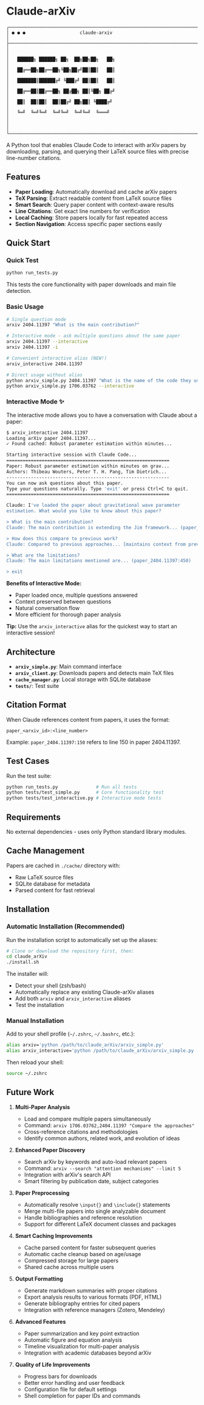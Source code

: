 # Claude-arXiv

```
┌─────────────────────────────────────────────────────────────────────┐
│ ● ● ●                    claude-arxiv                               │
├─────────────────────────────────────────────────────────────────────┤
│                                                                     │
│   ██████╗ ██████╗ ██╗  ██╗██╗██╗   ██╗                              │
│   ██╔══██╗██╔══██╗╚██╗██╔╝██║██║   ██║                              │
│   ███████║██████╔╝ ╚███╔╝ ██║██║   ██║                              │
│   ██╔══██║██╔══██╗ ██╔██╗ ██║╚██╗ ██╔╝                              │
│   ██║  ██║██║  ██║██╔╝ ██╗██║ ╚████╔╝                               │
│   ╚═╝  ╚═╝╚═╝  ╚═╝╚═╝  ╚═╝╚═╝  ╚═══╝                                │
│                                                                     │
└─────────────────────────────────────────────────────────────────────┘
```

A Python tool that enables Claude Code to interact with arXiv papers by downloading, parsing, and querying their LaTeX source files with precise line-number citations.

## Features

- **Paper Loading**: Automatically download and cache arXiv papers
- **TeX Parsing**: Extract readable content from LaTeX source files
- **Smart Search**: Query paper content with context-aware results
- **Line Citations**: Get exact line numbers for verification
- **Local Caching**: Store papers locally for fast repeated access
- **Section Navigation**: Access specific paper sections easily

## Quick Start

### Quick Test

```bash
python run_tests.py
```

This tests the core functionality with paper downloads and main file detection.

### Basic Usage

```bash
# Single question mode
arxiv 2404.11397 "What is the main contribution?"

# Interactive mode - ask multiple questions about the same paper
arxiv 2404.11397 --interactive
arxiv 2404.11397 -i

# Convenient interactive alias (NEW!)
arxiv_interactive 2404.11397

# Direct usage without alias
python arxiv_simple.py 2404.11397 "What is the name of the code they used?"
python arxiv_simple.py 1706.03762 --interactive
```

### Interactive Mode ✨

The interactive mode allows you to have a conversation with Claude about a paper:

```bash
$ arxiv_interactive 2404.11397
Loading arXiv paper 2404.11397...
✓ Found cached: Robust parameter estimation within minutes...

Starting interactive session with Claude Code...
============================================================
Paper: Robust parameter estimation within minutes on grav...
Authors: Thibeau Wouters, Peter T. H. Pang, Tim Dietrich...
------------------------------------------------------------
You can now ask questions about this paper.
Type your questions naturally. Type 'exit' or press Ctrl+C to quit.
============================================================

Claude: I've loaded the paper about gravitational wave parameter 
estimation. What would you like to know about this paper?

> What is the main contribution?
Claude: The main contribution is extending the Jim framework... (paper_2404.11397:75)

> How does this compare to previous work?
Claude: Compared to previous approaches... [maintains context from previous answer]

> What are the limitations?
Claude: The main limitations mentioned are... (paper_2404.11397:450)

> exit
```

**Benefits of Interactive Mode:**
- Paper loaded once, multiple questions answered
- Context preserved between questions
- Natural conversation flow
- More efficient for thorough paper analysis

**Tip:** Use the `arxiv_interactive` alias for the quickest way to start an interactive session!

## Architecture

- **`arxiv_simple.py`**: Main command interface
- **`arxiv_client.py`**: Downloads papers and detects main TeX files  
- **`cache_manager.py`**: Local storage with SQLite database
- **`tests/`**: Test suite

## Citation Format

When Claude references content from papers, it uses the format:
```
paper_<arxiv_id>:<line_number>
```

Example: `paper_2404.11397:150` refers to line 150 in paper 2404.11397.

## Test Cases

Run the test suite:
```bash
python run_tests.py              # Run all tests  
python tests/test_simple.py      # Core functionality test
python tests/test_interactive.py # Interactive mode tests
```

## Requirements

No external dependencies - uses only Python standard library modules.

## Cache Management

Papers are cached in `./cache/` directory with:
- Raw LaTeX source files
- SQLite database for metadata
- Parsed content for fast retrieval

## Installation

### Automatic Installation (Recommended)

Run the installation script to automatically set up the aliases:

```bash
# Clone or download the repository first, then:
cd claude_arXiv
./install.sh
```

The installer will:
- Detect your shell (zsh/bash)
- Automatically replace any existing Claude-arXiv aliases
- Add both `arxiv` and `arxiv_interactive` aliases
- Test the installation

### Manual Installation

Add to your shell profile (`~/.zshrc`, `~/.bashrc`, etc.):

```bash
alias arxiv='python /path/to/claude_arXiv/arxiv_simple.py'
alias arxiv_interactive='python /path/to/claude_arXiv/arxiv_simple.py --interactive'
```

Then reload your shell:
```bash
source ~/.zshrc
```

## Future Work

1. **Multi-Paper Analysis**
   - Load and compare multiple papers simultaneously
   - Command: `arxiv 1706.03762,2404.11397 "Compare the approaches"`
   - Cross-reference citations and methodologies
   - Identify common authors, related work, and evolution of ideas

2. **Enhanced Paper Discovery**
   - Search arXiv by keywords and auto-load relevant papers
   - Command: `arxiv --search "attention mechanisms" --limit 5`
   - Integration with arXiv's search API
   - Smart filtering by publication date, subject categories

3. **Paper Preprocessing**
   - Automatically resolve `\input{}` and `\include{}` statements
   - Merge multi-file papers into single analyzable document
   - Handle bibliographies and reference resolution
   - Support for different LaTeX document classes and packages

4. **Smart Caching Improvements**
   - Cache parsed content for faster subsequent queries
   - Automatic cache cleanup based on age/usage
   - Compressed storage for large papers
   - Shared cache across multiple users

5. **Output Formatting**
   - Generate markdown summaries with proper citations
   - Export analysis results to various formats (PDF, HTML)
   - Generate bibliography entries for cited papers
   - Integration with reference managers (Zotero, Mendeley)

6. **Advanced Features**
   - Paper summarization and key point extraction
   - Automatic figure and equation analysis
   - Timeline visualization for multi-paper analysis
   - Integration with academic databases beyond arXiv

7. **Quality of Life Improvements**
   - Progress bars for downloads
   - Better error handling and user feedback
   - Configuration file for default settings
   - Shell completion for paper IDs and commands